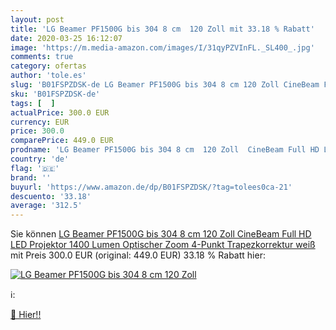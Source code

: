 ```yaml
---
layout: post
title: 'LG Beamer PF1500G bis 304 8 cm  120 Zoll mit 33.18 % Rabatt'
date: 2020-03-25 16:12:07
image: 'https://m.media-amazon.com/images/I/31qyPZVInFL._SL400_.jpg'
comments: true
category: ofertas
author: 'tole.es'
slug: 'B01FSPZDSK-de LG Beamer PF1500G bis 304 8 cm 120 Zoll CineBeam Full HD...'
sku: 'B01FSPZDSK-de'
tags: [  ]
actualPrice: 300.0 EUR
currency: EUR
price: 300.0
comparePrice: 449.0 EUR
prodname: 'LG Beamer PF1500G bis 304 8 cm  120 Zoll  CineBeam Full HD LED Projektor  1400 Lumen  Optischer Zoom  4-Punkt Trapezkorrektur   weiß'
country: 'de'
flag: '🇩🇪'
brand: ''
buyurl: 'https://www.amazon.de/dp/B01FSPZDSK/?tag=tolees0ca-21'
descuento: '33.18'
average: '312.5'
---
```


Sie können [LG Beamer PF1500G bis 304 8 cm  120 Zoll  CineBeam Full HD LED Projektor  1400 Lumen  Optischer Zoom  4-Punkt Trapezkorrektur   weiß](https://www.amazon.de/dp/B01FSPZDSK/?tag=tolees0ca-21) mit Preis 300.0 EUR (original: 449.0 EUR) 33.18 % Rabatt hier:

[![LG Beamer PF1500G bis 304 8 cm  120 Zoll](https://m.media-amazon.com/images/I/31qyPZVInFL._SL400_.jpg)](https://www.amazon.de/dp/B01FSPZDSK/?tag=tolees0ca-21)

ℹ️:


[🛒 Hier!!](https://www.amazon.de/dp/B01FSPZDSK/?tag=tolees0ca-21)
